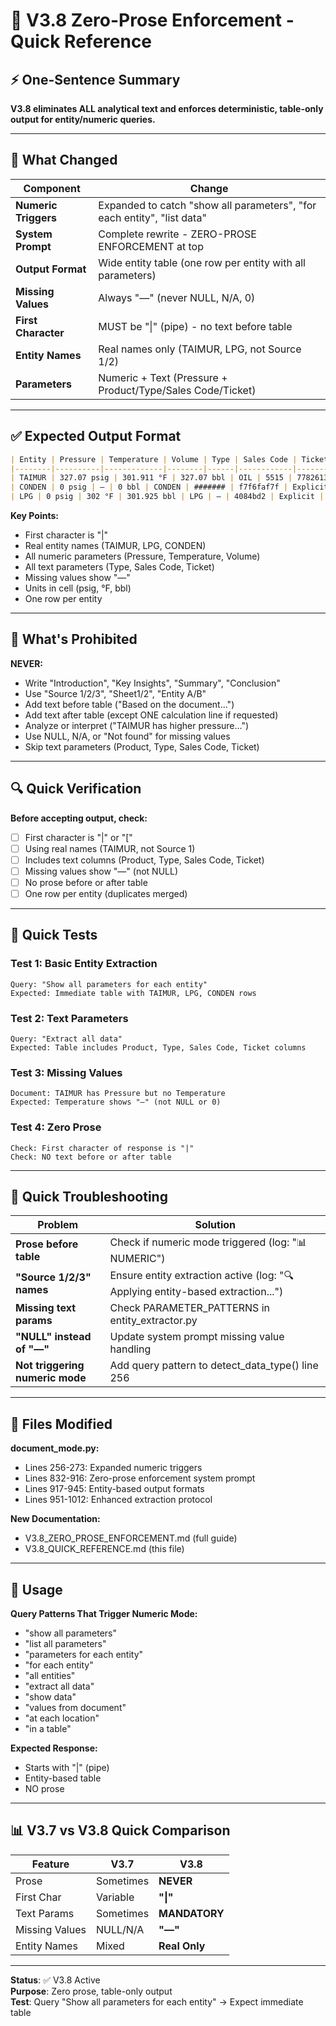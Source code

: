 # 🚨 V3.8 Zero-Prose Enforcement - Quick Reference

## ⚡ One-Sentence Summary
**V3.8 eliminates ALL analytical text and enforces deterministic, table-only output for entity/numeric queries.**

---

## 🎯 What Changed

| Component | Change |
|-----------|--------|
| **Numeric Triggers** | Expanded to catch "show all parameters", "for each entity", "list data" |
| **System Prompt** | Complete rewrite - ZERO-PROSE ENFORCEMENT at top |
| **Output Format** | Wide entity table (one row per entity with all parameters) |
| **Missing Values** | Always "—" (never NULL, N/A, 0) |
| **First Character** | MUST be "\|" (pipe) - no text before table |
| **Entity Names** | Real names only (TAIMUR, LPG, not Source 1/2) |
| **Parameters** | Numeric + Text (Pressure + Product/Type/Sales Code/Ticket) |

---

## ✅ Expected Output Format

```markdown
| Entity | Pressure | Temperature | Volume | Type | Sales Code | Ticket | Notes |
|--------|----------|-------------|--------|------|------------|--------|-------|
| TAIMUR | 327.07 psig | 301.911 °F | 327.07 bbl | OIL | 5515 | 77826136 | Explicit |
| CONDEN | 0 psig | — | 0 bbl | CONDEN | ####### | f7f6faf7f | Explicit |
| LPG | 0 psig | 302 °F | 301.925 bbl | LPG | — | 4084bd2 | Explicit |
```

**Key Points:**
- First character is "|"
- Real entity names (TAIMUR, LPG, CONDEN)
- All numeric parameters (Pressure, Temperature, Volume)
- All text parameters (Type, Sales Code, Ticket)
- Missing values show "—"
- Units in cell (psig, °F, bbl)
- One row per entity

---

## 🚫 What's Prohibited

**NEVER:**
- Write "Introduction", "Key Insights", "Summary", "Conclusion"
- Use "Source 1/2/3", "Sheet1/2", "Entity A/B"
- Add text before table ("Based on the document...")
- Add text after table (except ONE calculation line if requested)
- Analyze or interpret ("TAIMUR has higher pressure...")
- Use NULL, N/A, or "Not found" for missing values
- Skip text parameters (Product, Type, Sales Code, Ticket)

---

## 🔍 Quick Verification

**Before accepting output, check:**
- [ ] First character is "|" or "["
- [ ] Using real names (TAIMUR, not Source 1)
- [ ] Includes text columns (Product, Type, Sales Code, Ticket)
- [ ] Missing values show "—" (not NULL)
- [ ] No prose before or after table
- [ ] One row per entity (duplicates merged)

---

## 🧪 Quick Tests

### **Test 1: Basic Entity Extraction**
```
Query: "Show all parameters for each entity"
Expected: Immediate table with TAIMUR, LPG, CONDEN rows
```

### **Test 2: Text Parameters**
```
Query: "Extract all data"
Expected: Table includes Product, Type, Sales Code, Ticket columns
```

### **Test 3: Missing Values**
```
Document: TAIMUR has Pressure but no Temperature
Expected: Temperature shows "—" (not NULL or 0)
```

### **Test 4: Zero Prose**
```
Check: First character of response is "|"
Check: NO text before or after table
```

---

## 🐛 Quick Troubleshooting

| Problem | Solution |
|---------|----------|
| **Prose before table** | Check if numeric mode triggered (log: "📊 NUMERIC") |
| **"Source 1/2/3" names** | Ensure entity extraction active (log: "🔍 Applying entity-based extraction...") |
| **Missing text params** | Check PARAMETER_PATTERNS in entity_extractor.py |
| **"NULL" instead of "—"** | Update system prompt missing value handling |
| **Not triggering numeric mode** | Add query pattern to detect_data_type() line 256 |

---

## 📂 Files Modified

**document_mode.py:**
- Lines 256-273: Expanded numeric triggers
- Lines 832-916: Zero-prose enforcement system prompt
- Lines 917-945: Entity-based output formats
- Lines 951-1012: Enhanced extraction protocol

**New Documentation:**
- V3.8_ZERO_PROSE_ENFORCEMENT.md (full guide)
- V3.8_QUICK_REFERENCE.md (this file)

---

## 🚀 Usage

**Query Patterns That Trigger Numeric Mode:**
- "show all parameters"
- "list all parameters"
- "parameters for each entity"
- "for each entity"
- "all entities"
- "extract all data"
- "show data"
- "values from document"
- "at each location"
- "in a table"

**Expected Response:**
- Starts with "|" (pipe)
- Entity-based table
- NO prose

---

## 📊 V3.7 vs V3.8 Quick Comparison

| Feature | V3.7 | V3.8 |
|---------|------|------|
| Prose | Sometimes | **NEVER** |
| First Char | Variable | **"\|"** |
| Text Params | Sometimes | **MANDATORY** |
| Missing Values | NULL/N/A | **"—"** |
| Entity Names | Mixed | **Real Only** |

---

**Status**: ✅ V3.8 Active  
**Purpose**: Zero prose, table-only output  
**Test**: Query "Show all parameters for each entity" → Expect immediate table
